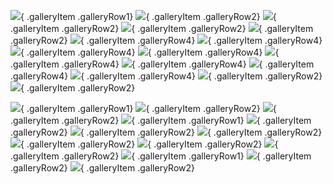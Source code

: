 <!-- Feeder Portraits -->
![](https://i.imgur.com/uhFfVkZ.jpg){ .galleryItem .galleryRow1}
![](https://i.imgur.com/NSaUOpO.jpg){ .galleryItem .galleryRow2}
![](https://i.imgur.com/5NaFeH1.jpg){ .galleryItem .galleryRow2}
![](https://i.imgur.com/fh2RTI0.jpg){ .galleryItem .galleryRow2}
![](https://i.imgur.com/2PgJ97R.jpg){ .galleryItem .galleryRow2}
![](https://i.imgur.com/ydnv37S.jpg){ .galleryItem .galleryRow4}
![](https://i.imgur.com/XyWlMFP.jpg){ .galleryItem .galleryRow4}
![](https://i.imgur.com/SmGsAL9.jpg){ .galleryItem .galleryRow4}
![](https://i.imgur.com/wlIyhjv.jpg){ .galleryItem .galleryRow4}
![](https://i.imgur.com/KeU3APY.jpg){ .galleryItem .galleryRow4}
![](https://i.imgur.com/jUbluWv.jpg){ .galleryItem .galleryRow4}
![](https://i.imgur.com/kfkEKQi.jpg){ .galleryItem .galleryRow4}
![](https://i.imgur.com/ebixZB2.jpg){ .galleryItem .galleryRow4}
![](https://i.imgur.com/oDFZkwq.jpg){ .galleryItem .galleryRow2}
![](https://i.imgur.com/ZtKRLwb.jpg){ .galleryItem .galleryRow2}
<!-- Osprey Birds in flight and Oystercatchers -->
![](https://i.imgur.com/LugXtxv.jpg){ .galleryItem .galleryRow1}
![](https://i.imgur.com/7mrbgFK.jpg){ .galleryItem .galleryRow2}
![](https://i.imgur.com/JpZIWvj.jpg){ .galleryItem .galleryRow2}
![](https://i.imgur.com/FqwYUdR.jpg){ .galleryItem .galleryRow1}
![](https://i.imgur.com/ON1OPdm.jpg){ .galleryItem .galleryRow2}
![](https://i.imgur.com/jiDR109.jpg){ .galleryItem .galleryRow2}
![](https://i.imgur.com/dpa08ns.jpg){ .galleryItem .galleryRow2}
![](https://i.imgur.com/PWhwOaB.jpg){ .galleryItem .galleryRow2}
![](https://i.imgur.com/MaiHSjs.jpg){ .galleryItem .galleryRow2}
![](https://i.imgur.com/8pRk7Or.jpg){ .galleryItem .galleryRow2}
![](https://i.imgur.com/Gx4zhhY.jpg){ .galleryItem .galleryRow1}
![](https://i.imgur.com/SNMy3Ty.jpg){ .galleryItem .galleryRow2}
![](https://i.imgur.com/BbKXtiK.jpg){ .galleryItem .galleryRow2}